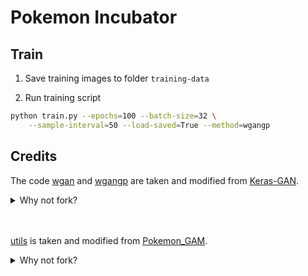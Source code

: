 # Pokemon Incubator

## Train

1. Save training images to folder `training-data`

2. Run training script

```bash
python train.py --epochs=100 --batch-size=32 \
    --sample-interval=50 --load-saved=True --method=wgangp
```

## Credits

The code [wgan](wgan/wgan.py) and [wgangp](wgangp/wgangp.py) are taken and modified 
from [Keras-GAN](https://github.com/eriklindernoren/Keras-GAN).

<details>
<summary>Why not fork?</summary>
It's a great repo to fork and start with, but there are too many GAN implementations that we are not going
to use. So we copied the code we need and modified them for our training sets.
</details><br/><br/>

[utils](utils.py) is taken and modified from 
[Pokemon_GAM](https://github.com/llSourcell/Pokemon_GAN/blob/master/utils.py).

<details>
<summary>Why not fork?</summary>
Again, a great repo that taught us a lot, but we wanted to try different algorithms to train our data.
</details>
